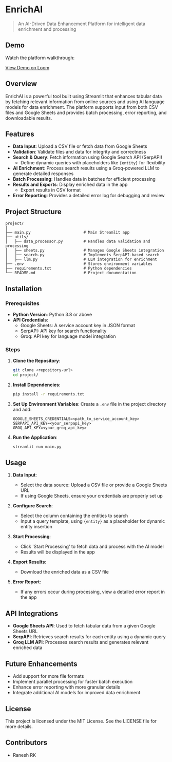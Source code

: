 # EnrichAI 

> An AI-Driven Data Enhancement Platform for intelligent data enrichment and processing

## Demo

Watch the platform walkthrough:

[View Demo on Loom](https://www.loom.com/share/016dd66817554572ba4b972f38c96234?sid=a33d7f4b-ee5e-4903-8976-fe0a4974255d)

## Overview

EnrichAI is a powerful tool built using Streamlit that enhances tabular data by fetching relevant information from online sources and using AI language models for data enrichment. The platform supports input from both CSV files and Google Sheets and provides batch processing, error reporting, and downloadable results.

## Features

- **Data Input**: Upload a CSV file or fetch data from Google Sheets
- **Validation**: Validate files and data for integrity and correctness
- **Search & Query**: Fetch information using Google Search API (SerpAPI)
  - Define dynamic queries with placeholders like `{entity}` for flexibility
- **AI Enrichment**: Process search results using a Groq-powered LLM to generate detailed responses
- **Batch Processing**: Handles data in batches for efficient processing
- **Results and Exports**: Display enriched data in the app
  - Export results in CSV format
- **Error Reporting**: Provides a detailed error log for debugging and review

## Project Structure

```
project/
│
├── main.py                       # Main Streamlit app
├── utils/
│   ├── data_processor.py         # Handles data validation and processing
│   ├── sheets.py                 # Manages Google Sheets integration
│   ├── search.py                 # Implements SerpAPI-based search
│   ├── llm.py                    # LLM integration for enrichment
├── .env                          # Stores environment variables
├── requirements.txt              # Python dependencies
└── README.md                     # Project documentation
```

## Installation

### Prerequisites

- **Python Version**: Python 3.8 or above
- **API Credentials**:
  - Google Sheets: A service account key in JSON format
  - SerpAPI: API key for search functionality
  - Groq: API key for language model integration

### Steps

1. **Clone the Repository**:
   ```bash
   git clone <repository-url>
   cd project/
   ```

2. **Install Dependencies**:
   ```bash
   pip install -r requirements.txt
   ```

3. **Set Up Environment Variables**:
   Create a `.env` file in the project directory and add:
   ```
   GOOGLE_SHEETS_CREDENTIALS=<path_to_service_account_key>
   SERPAPI_API_KEY=<your_serpapi_key>
   GROQ_API_KEY=<your_groq_api_key>
   ```

4. **Run the Application**:
   ```bash
   streamlit run main.py
   ```

## Usage

1. **Data Input**: 
   - Select the data source: Upload a CSV file or provide a Google Sheets URL
   - If using Google Sheets, ensure your credentials are properly set up

2. **Configure Search**: 
   - Select the column containing the entities to search
   - Input a query template, using `{entity}` as a placeholder for dynamic entity insertion

3. **Start Processing**: 
   - Click 'Start Processing' to fetch data and process with the AI model
   - Results will be displayed in the app

4. **Export Results**: 
   - Download the enriched data as a CSV file

5. **Error Report**: 
   - If any errors occur during processing, view a detailed error report in the app

## API Integrations

- **Google Sheets API**: Used to fetch tabular data from a given Google Sheets URL
- **SerpAPI**: Retrieves search results for each entity using a dynamic query
- **Groq LLM API**: Processes search results and generates relevant enriched data

## Future Enhancements

- Add support for more file formats
- Implement parallel processing for faster batch execution
- Enhance error reporting with more granular details
- Integrate additional AI models for improved data enrichment

## License

This project is licensed under the MIT License. See the LICENSE file for more details.

## Contributors

- Ranesh RK